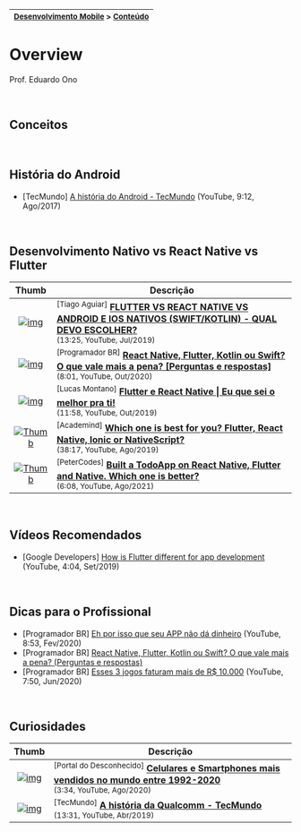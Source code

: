 | <sup>[Desenvolvimento Mobile](../../) > [Conteúdo](../)</sup> |
| --- |

# Overview

Prof. Eduardo Ono

<br>

## Conceitos

<br>

## História do Android

* [TecMundo] [A história do Android - TecMundo](https://www.youtube.com/watch?v=5K4pEk19nhs) (YouTube, 9:12, Ago/2017)

<br>

## Desenvolvimento Nativo vs React Native vs Flutter

| Thumb | Descrição |
| :-: | --- |
| [![img](https://img.youtube.com/vi/YsLKjVQQh3Y/default.jpg)](https://www.youtube.com/watch?v=YsLKjVQQh3Y) | <sup>[Tiago Aguiar]</sup> [__FLUTTER VS REACT NATIVE VS ANDROID E IOS NATIVOS (SWIFT/KOTLIN) - QUAL DEVO ESCOLHER?__](https://www.youtube.com/watch?v=YsLKjVQQh3Y)<br><sub>(13:25, YouTube, Jul/2019)</sub>
| [![img](https://img.youtube.com/vi/2nZOTCTw4CM/default.jpg)](https://www.youtube.com/watch?v=2nZOTCTw4CM) | <sup>[Programador BR]</sup> [__React Native, Flutter, Kotlin ou Swift? O que vale mais a pena? [Perguntas e respostas]__](https://www.youtube.com/watch?v=2nZOTCTw4CM) <br> <sub>(8:01, YouTube, Out/2020)</sub>
| [![img](https://img.youtube.com/vi/-6FB7UDuQsk/default.jpg)](https://www.youtube.com/watch?v=-6FB7UDuQsk) | <sup>[Lucas Montano]</sup> [__Flutter e React Native \| Eu que sei o melhor pra ti!__](https://www.youtube.com/watch?v=-6FB7UDuQsk) <br> <sub>(11:58, YouTube, Out/2019)</sub>
| [![Thumb](https://img.youtube.com/vi/PKRXbLnfXXk/default.jpg)](https://www.youtube.com/watch?v=PKRXbLnfXXk) | <sup>[Academind]</sup> [__Which one is best for you? Flutter, React Native, Ionic or NativeScript?__](https://www.youtube.com/watch?v=PKRXbLnfXXk) <br> <sub>(38:17, YouTube, Ago/2019)</sub>
| [![Thumb](https://img.youtube.com/vi/kjvfqfNadcM/default.jpg)](https://www.youtube.com/watch?v=kjvfqfNadcM) | <sup>[PeterCodes]</sup> [__Built a TodoApp on React Native, Flutter and Native. Which one is better?__](https://www.youtube.com/watch?v=kjvfqfNadcM) <br> <sub>(6:08, YouTube, Ago/2021)</sub>

<br>

## Vídeos Recomendados

* [Google Developers] [How is Flutter different for app development](https://www.youtube.com/watch?v=l-YO9CmaSUM) (YouTube, 4:04, Set/2019)

<br>

## Dicas para o Profissional

* [Programador BR] [Eh por isso que seu APP não dá dinheiro](https://www.youtube.com/watch?v=q8jXr0R_2UA) (YouTube, 8:53, Fev/2020)
* [Programador BR] [React Native, Flutter, Kotlin ou Swift? O que vale mais a pena? (Perguntas e respostas)](https://www.youtube.com/watch?v=2nZOTCTw4CM)
* [Programador BR] [Esses 3 jogos faturam mais de R$ 10.000](https://www.youtube.com/watch?v=LYNmZMBe4xA) (YouTube, 7:50, Jun/2020)

<br>

## Curiosidades

| Thumb | Descrição |
| :-: | --- |
| [![img](https://img.youtube.com/vi/BbSPSaftqN0/default.jpg)](https://www.youtube.com/watch?v=BbSPSaftqN0) | <sup>[Portal do Desconhecido]</sup> [__Celulares e Smartphones mais vendidos no mundo entre 1992-2020__](https://www.youtube.com/watch?v=BbSPSaftqN0) <br> <sub>(3:34, YouTube, Ago/2020)</sub>
| [![img](https://img.youtube.com/vi/FgFV2DP5tZ4/default.jpg)](https://www.youtube.com/watch?v=FgFV2DP5tZ4) | <sup>[TecMundo]</sup> [__A história da Qualcomm - TecMundo__](https://www.youtube.com/watch?v=FgFV2DP5tZ4) <br> <sub>(13:31, YouTube, Abr/2019)</sub>

<br>
